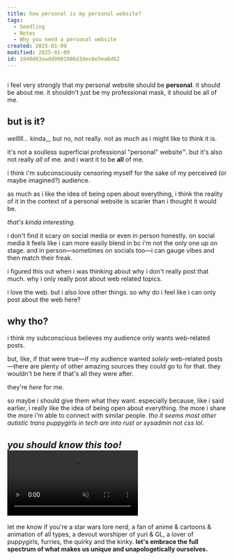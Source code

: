 ```yaml
---
title: how personal is my personal website?
tags:
  - Seedling
  - Notes
  - Why you need a personal website
created: 2025-01-09
modified: 2025-01-09
id: 1940d83aadd9901986d3dec6e5ea6d62
---
```


~~~ callout _to be read as a conversation with my brain_
~~~

i feel very strongly that my personal website should be **personal**. it should be about me. it shouldn't just be my professional mask, it should be all of me.

## but is it?

_welllll…_ kinda,,, but no, not really. not as much as i might like to think it is.

it's not a soulless superficial professional "personal" website&trade;. but it's also not really _all_ of me. and i want it to be **all** of me.

i think i'm subconsciously censoring myself for the sake of my perceived (or maybe imagined?) audience.

as much as i like the idea of being open about everything, i think the reality of it in the context of a personal website is scarier than i thought it would be.

_that's kinda interesting._

i don't find it scary on social media or even in person honestly. on social media it feels like i can more easily blend in bc i'm not the only one up on stage. and in person—sometimes on socials too—i can gauge vibes and then match their freak.

i figured this out when i was thinking about why i don't really post that much. why i only really post about web related topics.

i love the web. but i also love other things.
so why do i feel like i can only post about the web here?

## why tho?

i think my subconscious believes my audience only wants web-related posts.

but, like, if that were true—if my audience wanted _solely_ web-related posts—there are plenty of other amazing sources they could go to for that. they wouldn't be here if that's all they were after.

they're _here_ for me.

so maybe i should give them what they want.
especially because, like i said earlier, i really like the idea of being open about everything. the more i share the more i'm able to connect with similar people. _tho it seems most other autistic trans puppygirls in tech are into rust or sysadmin not css lol._

<h2 class="[ grid gap-3 ]" style="grid-template-columns: 1.5fr minmax(0, 2fr);">
	<em id="you-should-know-this-too" class="[ stroke ]">you should know this too!</em>
	<video controls autoplay loop muted playsinline src="/assets/img/you-should-know-this-too.mp4"></video>
</h2>

let me know if you're a star wars lore nerd, a fan of anime & cartoons & animation of all types, a devout worshiper of yuri & GL, a lover of puppygirls, furries, the quirky and the kinky. **let's embrace the full spectrum of what makes us unique and unapologetically ourselves.**
